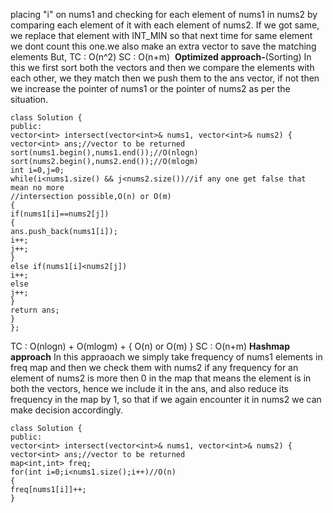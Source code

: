 placing "i" on nums1 and checking for each element of nums1 in nums2 by comparing each element of it with each element of nums2. If we got same, we replace that element with INT_MIN so that next time for same element we dont count this one.we also make an extra vector to save the matching elements
But, TC : O(n^2) SC : O(n+m)
​
**Optimized approach-**(Sorting)
In this we first sort both the vectors and then we compare the elements with each other, we they match then we push them to the  ans vector, if not then we increase the pointer of nums1 or the pointer of nums2 as per the situation.
```
class Solution {
public:
vector<int> intersect(vector<int>& nums1, vector<int>& nums2) {
vector<int> ans;//vector to be returned
sort(nums1.begin(),nums1.end());//O(nlogn)
sort(nums2.begin(),nums2.end());//O(mlogm)
int i=0,j=0;
while(i<nums1.size() && j<nums2.size())//if any one get false that mean no more                                                     //intersection possible,O(n) or O(m)
{
if(nums1[i]==nums2[j])
{
ans.push_back(nums1[i]);
i++;
j++;
}
else if(nums1[i]<nums2[j])
i++;
else
j++;
}
return ans;
}
};
```
TC : O(nlogn) + O(mlogm) + { O(n) or O(m) }
SC : O(n+m)
​
**Hashmap approach**
In this appraoach we simply take frequency of nums1 elements in freq map and then we check them with nums2 if any frequency for an element of nums2 is more then 0 in the map that means the element is in both the vectors, hence we include it in the ans, and also reduce its frequency in the map by 1, so that if we again encounter it in nums2 we can make decision accordingly.
```
class Solution {
public:
vector<int> intersect(vector<int>& nums1, vector<int>& nums2) {
vector<int> ans;//vector to be returned
map<int,int> freq;
for(int i=0;i<nums1.size();i++)//O(n)
{
freq[nums1[i]]++;
}
